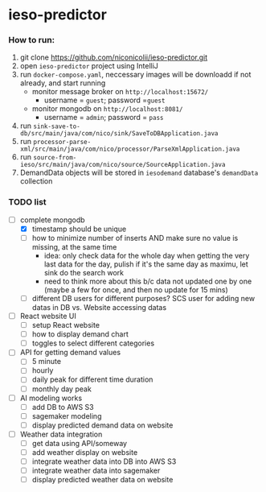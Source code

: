 # ieso-predictor

### How to run:
1. git clone https://github.com/niconicolii/ieso-predictor.git
2. open `ieso-predictor` project using IntelliJ
3. run `docker-compose.yaml`, neccessary images will be downloadd if not already, and start running
   - monitor message broker on `http://localhost:15672/`
     - username = `guest`; password =`guest`
   - monitor mongodb on `http://localhost:8081/`
     - username = `admin`; password = `pass`
4. run `sink-save-to-db/src/main/java/com/nico/sink/SaveToDBApplication.java`
5. run `processor-parse-xml/src/main/java/com/nico/processor/ParseXmlApplication.java`
6. run `source-from-ieso/src/main/java/com/nico/source/SourceApplication.java`
7. DemandData objects will be stored in `iesodemand` database's `demandData` collection


### TODO list
- [ ] complete mongodb
  - [x] timestamp should be unique
  - [ ] how to minimize number of inserts AND make sure no value is missing, at the same time
    - idea: only check data for the whole day when getting the very last data for the day, pulish if it's the same day as maximu, let sink do the search work
    - need to think more about this b/c data not updated one by one (maybe a few for once, and then no update for 15 mins)
  - [ ] different DB users for different purposes? SCS user for adding new datas in DB vs. Website accessing datas
- [ ] React website UI
  - [ ] setup React website
  - [ ] how to display demand chart
  - [ ] toggles to select different categories
- [ ] API for getting demand values
  - [ ] 5 minute
  - [ ] hourly
  - [ ] daily peak for different time duration
  - [ ] monthly day peak
- [ ] AI modeling works
  - [ ] add DB to AWS S3
  - [ ] sagemaker modeling
  - [ ] display predicted demand data on website
- [ ] Weather data integration
  - [ ] get data using API/someway
  - [ ] add weather display on website
  - [ ] integrate weather data into DB into AWS S3
  - [ ] integrate weather data into sagemaker
  - [ ] display predicted weather data on website 
